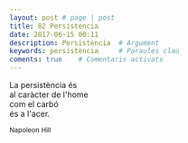 ```yaml
---
layout: post # page | post
title: 82 Persistencia
date: 2017-06-15 00:11
description: Persistència  # Argument
keywords: persistència     # Paraules clau
coments: true    # Comentaris activats
---
```


La persistència és <br />
al caràcter de l'home <br />
com el carbó <br />
és a l'acer. <br />

<small>Napoleon Hill</small>
